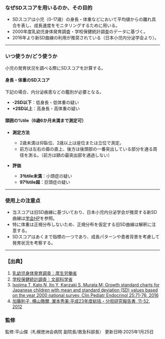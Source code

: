 ### なぜSDスコアを用いるのか、その目的

- SDスコアは小児（0-17歳）の身長・体重などにおいて平均値からの離れ具合を表し、成長速度をモニタリングするために用いる。
- 2000年度乳幼児身体発育調査・学校保健統計調査のデータに基づく。
- 2016年より新SD曲線の利用が推奨されている（日本小児内分泌学会より）。

---

### いつ使うか/どう使うか

小児の発育状況を調べる際にSDスコアを計算する。

#### 身長・体重のSDスコア
下記の場合、内分泌疾患などの鑑別が必要となる。

- **-2SD以下**：低身長・低体重の疑い  
- **+2SD以上**：高身長・高体重の疑い  

#### 頭囲の%tile（6歳6か月未満まで測定可）

- **測定方法**  
  - 2歳未満は仰臥位、2歳以上は座位または立位で測定。  
  - 前方は左右の眉の直上、後方は後頭部の一番突出している部分を通る周径を測る。（前方は額の最突出部を通過しない）

- **評価**  
  - **3％tile未満**：小頭症の疑い  
  - **97％tile超**：巨頭症の疑い  

---

### 使用上の注意点

- 当スコアは旧SD曲線に基づいており、日本小児内分泌学会が推奨する新SD曲線は[学会HP](http://jspe.umin.jp/medical/taikaku.html)を参照。
- 特に体重は正規分布しないため、正規分布を仮定する旧SD曲線は解釈に注意する。
- SDスコアはあくまで指標の一つであり、成長パターンや患者背景を考慮して発育状況を考察する。

---

### 【出典】

1. [乳幼児身体発育調査｜厚生労働省](https://www.mhlw.go.jp/toukei/list/73-22.html)
2. [学校保健統計調査｜文部科学省](https://www.mext.go.jp/b_menu/toukei/chousa05/hoken/1268826.htm)
3. [Isojima T, Kato N, Ito Y, Kanzaki S, Murata M: Growth standard charts for Japanese children with mean and standard deviation (SD) values based on the year 2000 national survey, Clin Pediatr Endocrinol 25:71-76, 2016](https://pmc.ncbi.nlm.nih.gov/articles/PMC4860518/)
4. [加藤則子, 横山徹爾, 瀧本秀美:平成23年度総括・分担研究報告書, 11-52, 2012](https://www.niph.go.jp/soshiki/07shougai/hatsuiku/houkoku120617.pdf)


### 監修
監修:平山傑（札幌徳洲会病院 副院長/救急科部長）
更新日時:2025年1月25日